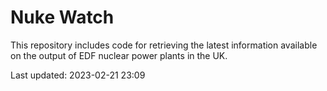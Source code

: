 # Nuke Watch

This repository includes code for retrieving the latest information available on the output of EDF nuclear power plants in the UK.

Last updated: 2023-02-21 23:09